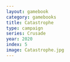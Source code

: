 ```yaml
---
layout: gamebook
category: gamebooks
title: Catastrophe
type: campaign
series: Crusade
year: 2020
index: 5
image: Catastrophe.jpg
---
```

